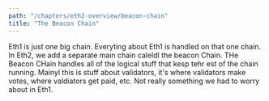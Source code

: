 ```yaml
---
path: "/chapters/eth2-overview/beacon-chain"
title: "The Beacon Chain"
---
```


Eth1 is just one big chain. Everyting about Eth1 is handled on that one chain. In Eth2, we add a separate main chain caleldl the beacon Chain. THe Beacon CHain handles all of the logical stuff that kesp tehr est of the chain running. Mainyl this is stuff about validators, it's where validators make votes, where valdiators get paid, etc. Not really something we had to worry about in Eth1.
